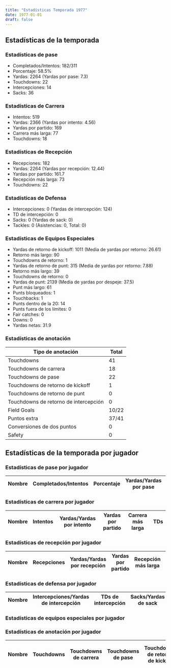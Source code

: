 ```yaml
---
title: "Estadísticas Temporada 1977"
date: 1977-01-01
draft: false
---
```


## Estadísticas de la temporada
### Estadísticas de pase
* Completados/Intentos: 182/311
* Porcentaje: 58.5%
* Yardas: 2264 (Yardas por pase: 7.3)
* Touchdowns: 22
* Intercepciones: 14
* Sacks: 36

### Estadísticas de Carrera
* Intentos: 519
* Yardas: 2366 (Yardas por intento: 4.56)
* Yardas por partido: 169
* Carrera más larga: 77
* Touchdowns: 18

### Estadísticas de Recepción
* Recepciones: 182
* Yardas: 2264 (Yardas por recepción: 12.44)
* Yardas por partido: 161.7
* Recepción más larga: 73
* Touchdowns: 22

### Estadísticas de Defensa
* Intercepciones: 0 (Yardas de intercepción: 124)
* TD de intercepción: 0
* Sacks: 0 (Yardas de sack: 0)
* Tackles: 0 (Asistencias: 0, Total: 0)

### Estadísticas de Equipos Especiales
* Yardas de retorno de kickoff: 1011 (Media de yardas por retorno: 26.61)
* Retorno más largo: 90
* Touchdowns de retorno: 1
* Yardas de retorno de punt: 315 (Media de yardas por retorno: 7.88)
* Retorno más largo: 39
* Touchdowns de retorno: 0
* Yardas de punt: 2139 (Media de yardas por despeje: 37.5)
* Punt más largo: 61
* Punts bloqueados: 1
* Touchbacks: 1
* Punts dentro de la 20: 14
* Punts fuera de los límites: 0
* Fair catches: 0
* Downs: 0
* Yardas netas: 31.9

### Estadísticas de anotación
| Tipo de anotación | Total |
|-------------------|-------|
| Touchdowns | 41 |
| Touchdowns de carrera | 18 |
| Touchdowns de pase | 22 |
| Touchdowns de retorno de kickoff | 1 |
| Touchdowns de retorno de punt | 0 |
| Touchdowns de retorno de intercepción | 0 |
| Field Goals | 10/22 |
| Puntos extra | 37/41 |
| Conversiones de dos puntos | 0 |
| Safety | 0 |

## Estadísticas de la temporada por jugador
### Estadísticas de pase por jugador
| Nombre | Completados/Intentos | Porcentaje | Yardas/Yardas por pase | TDs | Intercepciones | Sacks |
|--------|----------------------|------------|------------------------|-----|----------------|-------|


### Estadísticas de carrera por jugador
| Nombre | Intentos | Yardas/Yardas por intento | Yardas por partido | Carrera más larga | TDs |
|--------|----------|--------------------------|--------------------|-------------------|-----|


### Estadísticas de recepción por jugador
| Nombre | Recepciones | Yardas/Yardas por recepción | Yardas por partido | Recepción más larga | TDs |
|--------|-------------|----------------------------|--------------------|---------------------|-----|


### Estadísticas de defensa por jugador
| Nombre | Intercepciones/Yardas de intercepción | TDs de intercepción | Sacks/Yardas de sack | Tackles/Asistencias/Total |
|--------|--------------------------------------|---------------------|-----------------------|--------------------------|


### Estadísticas de equipos especiales por jugador
<!-- Puedes agregar aquí tablas para KickoffReturn, PuntReturn, Punting, Kicking si lo necesitas -->

### Estadísticas de anotación por jugador
| Nombre | Touchdowns | Touchdowns de carrera | Touchdowns de pase | Touchdowns de retorno de kickoff | Touchdowns de retorno de punt | Touchdowns de retorno de intercepción | Field Goals | Puntos extra | Conversiones de dos puntos | Safety |
|--------|------------|----------------|---------------------|----------------------------------|-------------------------------|----------------------------------|------------|--------------|--------------------------|--------|
